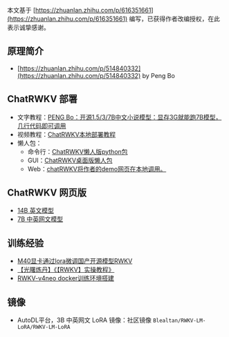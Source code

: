 本文基于 [https://zhuanlan.zhihu.com/p/616351661](https://zhuanlan.zhihu.com/p/616351661) 编写，已获得作者改编授权，在此表示诚挚感谢。

## 原理简介

* [https://zhuanlan.zhihu.com/p/514840332](https://zhuanlan.zhihu.com/p/514840332) by Peng Bo

## ChatRWKV 部署

* 文字教程：[PENG Bo：开源1.5/3/7B中文小说模型：显存3G就能跑7B模型，几行代码即可调用](https://zhuanlan.zhihu.com/p/609154637)
* 视频教程：[ChatRWKV本地部署教程](https://www.bilibili.com/video/BV1s84y1w77j/)
* 懒人包：
  * 命令行：[ChatRWKV懒人版python包](https://zhuanlan.zhihu.com/p/616351661)
  * GUI：[ChatRWKV桌面版懒人包](https://zhuanlan.zhihu.com/p/615655028)
  * Web：[chatRWKV将作者的demo网页在本地调用。](https://zhuanlan.zhihu.com/p/616815736)

## ChatRWKV 网页版

* [14B 英文模型](https://huggingface.co/spaces/BlinkDL/ChatRWKV-gradio)
* [7B 中英网文模型](https://modelscope.cn/studios/BlinkDL/RWKV-CHN/summary)

## 训练经验

* [M40显卡通过lora微调国产开源模型RWKV](https://www.bilibili.com/read/cv22445881)
* [【光曙炼丹】《【RWKV】实操教程》](https://zhuanlan.zhihu.com/p/616353805)
* [RWKV-v4neo docker训练环境搭建](https://zhuanlan.zhihu.com/p/615273006)

## 镜像

* AutoDL平台，3B 中英网文 LoRA 镜像：社区镜像 `Blealtan/RWKV-LM-LoRA/RWKV-LM-LoRA`
